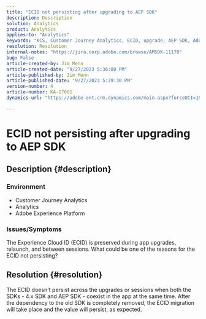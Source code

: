 ```yaml
---
title: "ECID not persisting after upgrading to AEP SDK"
description: Description
solution: Analytics
product: Analytics
applies-to: "Analytics"
keywords: "KCS, Customer Journey Analytics, ECID, upgrade, AEP SDK, Adobe Experience Platform, Experience Cloud ID"
resolution: Resolution
internal-notes: "https://jira.corp.adobe.com/browse/AMSDK-11170"
bug: False
article-created-by: Jim Menn
article-created-date: "9/27/2023 5:36:08 PM"
article-published-by: Jim Menn
article-published-date: "9/27/2023 5:39:30 PM"
version-number: 4
article-number: KA-17001
dynamics-url: "https://adobe-ent.crm.dynamics.com/main.aspx?forceUCI=1&pagetype=entityrecord&etn=knowledgearticle&id=e48bd550-5c5d-ee11-be6f-6045bd006268"

---
```

# ECID not persisting after upgrading to AEP SDK

## Description {#description}


### <b>Environment</b>

- Customer Journey Analytics
- Analytics
- Adobe Experience Platform




### <b>Issues/Symptoms</b>

The Experience Cloud ID (ECID) is preserved during app upgrades, relaunch, and between sessions. What could be one of the reasons for the ECID not persisting?


## Resolution {#resolution}


The ECID doesn't persist across the upgrades or sessions when both the SDKs - 4.x SDK and AEP SDK - coexist in the app at the same time. After the dependency to the old SDK is completely removed, the ECID migration will take place and the value will persist, as expected.
